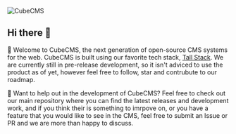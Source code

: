 ![CubeCMS](https://i.imgur.com/KuN3HVH.png "CubeCMS")

## Hi there 👋

🙋‍ Welcome to CubeCMS, the next generation of open-source CMS systems for the web. CubeCMS is built using our favorite tech stack, [Tall Stack](https://tallstack.dev/). We are currently still in pre-release development, so it isn't adviced to use the product as of yet, however feel free to follow, star and contrubute to our roadmap. 

🌈 Want to help out in the development of CubeCMS? Feel free to check out our main repository where you can find the latest releases and development work, and if you think their is something to imrpove on, or you have a feature that you would like to see in the CMS, feel free to submit an Issue or PR and we are more than happy to discuss.
